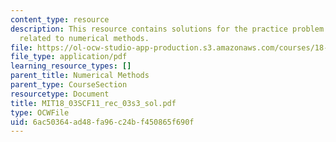 ```yaml
---
content_type: resource
description: This resource contains solutions for the practice problem statements
  related to numerical methods.
file: https://ol-ocw-studio-app-production.s3.amazonaws.com/courses/18-03sc-differential-equations-fall-2011/6ac50364ad48fa96c24bf450865f690f_MIT18_03SCF11_rec_03s3_sol.pdf
file_type: application/pdf
learning_resource_types: []
parent_title: Numerical Methods
parent_type: CourseSection
resourcetype: Document
title: MIT18_03SCF11_rec_03s3_sol.pdf
type: OCWFile
uid: 6ac50364-ad48-fa96-c24b-f450865f690f
---
```

